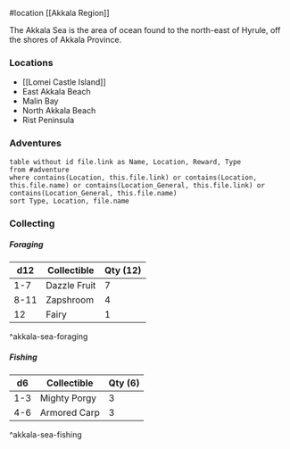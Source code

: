 #location [[Akkala Region]]

The Akkala Sea is the area of ocean found to the north-east of Hyrule, off the shores of Akkala Province.

### Locations

* [[Lomei Castle Island]]
* East Akkala Beach
* Malin Bay
* North Akkala Beach
* Rist Peninsula

### Adventures
```dataview
table without id file.link as Name, Location, Reward, Type
from #adventure
where contains(Location, this.file.link) or contains(Location, this.file.name) or contains(Location_General, this.file.link) or contains(Location_General, this.file.name)
sort Type, Location, file.name
```

### Collecting

##### Foraging

| d12  | Collectible  | Qty (12) |
| ---- | ------------ | -------- |
| 1-7  | Dazzle Fruit | 7        |
| 8-11 | Zapshroom    | 4        |
| 12   | Fairy        | 1        |
^akkala-sea-foraging

##### Fishing

| d6  | Collectible  | Qty (6) |
| --- | ------------ | ------- |
| 1-3 | Mighty Porgy | 3       |
| 4-6 | Armored Carp | 3       |
^akkala-sea-fishing
